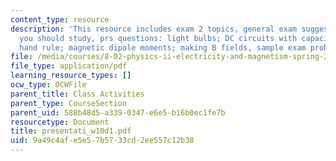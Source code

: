 ```yaml
---
content_type: resource
description: 'This resource includes exam 2 topics, general exam suggestions, what
  you should study, prs questions: light bulbs; DC circuits with capacitors; right
  hand rule; magnetic dipole moments; making B fields, sample exam problems and solutions.'
file: /media/courses/8-02-physics-ii-electricity-and-magnetism-spring-2007/9a49c4afe5e57b5733cd2ee557c12b38_presentati_w10d1.pdf
file_type: application/pdf
learning_resource_types: []
ocw_type: OCWFile
parent_title: Class Activities
parent_type: CourseSection
parent_uid: 588b48d5-a339-0347-e6e5-b16b0ec1fe7b
resourcetype: Document
title: presentati_w10d1.pdf
uid: 9a49c4af-e5e5-7b57-33cd-2ee557c12b38
---
```

